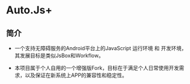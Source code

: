 # Auto.Js+

## 简介

* 一个支持无障碍服务的Android平台上的JavaScript 运行环境 和 开发环境，其发展目标是类似JsBox和Workflow。

* 本项目属于个人自用的一个增强版Fork，目标在于满足个人日常使用开发需求，以及保证在新系统上APP的兼容性和稳定性。

